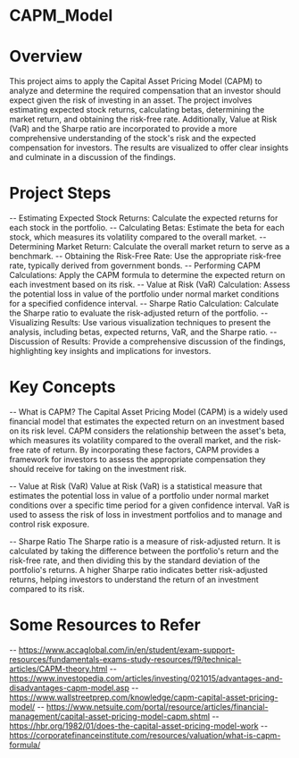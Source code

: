 # CAPM_Model
# Overview
This project aims to apply the Capital Asset Pricing Model (CAPM) to analyze and determine the required compensation that an investor should expect given the risk of investing in an asset. The project involves estimating expected stock returns, calculating betas, determining the market return, and obtaining the risk-free rate. Additionally, Value at Risk (VaR) and the Sharpe ratio are incorporated to provide a more comprehensive understanding of the stock's risk and the expected compensation for investors. The results are visualized to offer clear insights and culminate in a discussion of the findings.

# Project Steps
-- Estimating Expected Stock Returns: Calculate the expected returns for each stock in the portfolio.
-- Calculating Betas: Estimate the beta for each stock, which measures its volatility compared to the overall market.
-- Determining Market Return: Calculate the overall market return to serve as a benchmark.
-- Obtaining the Risk-Free Rate: Use the appropriate risk-free rate, typically derived from government bonds.
-- Performing CAPM Calculations: Apply the CAPM formula to determine the expected return on each investment based on its risk.
-- Value at Risk (VaR) Calculation: Assess the potential loss in value of the portfolio under normal market conditions for a specified confidence interval.
-- Sharpe Ratio Calculation: Calculate the Sharpe ratio to evaluate the risk-adjusted return of the portfolio.
-- Visualizing Results: Use various visualization techniques to present the analysis, including betas, expected returns, VaR, and the Sharpe ratio.
-- Discussion of Results: Provide a comprehensive discussion of the findings, highlighting key insights and implications for investors.

# Key Concepts
-- What is CAPM?
The Capital Asset Pricing Model (CAPM) is a widely used financial model that estimates the expected return on an investment based on its risk level. CAPM considers the relationship between the asset's beta, which measures its volatility compared to the overall market, and the risk-free rate of return. By incorporating these factors, CAPM provides a framework for investors to assess the appropriate compensation they should receive for taking on the investment risk.

-- Value at Risk (VaR)
Value at Risk (VaR) is a statistical measure that estimates the potential loss in value of a portfolio under normal market conditions over a specific time period for a given confidence interval. VaR is used to assess the risk of loss in investment portfolios and to manage and control risk exposure.

-- Sharpe Ratio
The Sharpe ratio is a measure of risk-adjusted return. It is calculated by taking the difference between the portfolio's return and the risk-free rate, and then dividing this by the standard deviation of the portfolio's returns. A higher Sharpe ratio indicates better risk-adjusted returns, helping investors to understand the return of an investment compared to its risk.

# Some Resources to Refer
-- https://www.accaglobal.com/in/en/student/exam-support-resources/fundamentals-exams-study-resources/f9/technical-articles/CAPM-theory.html
-- https://www.investopedia.com/articles/investing/021015/advantages-and-disadvantages-capm-model.asp
-- https://www.wallstreetprep.com/knowledge/capm-capital-asset-pricing-model/
-- https://www.netsuite.com/portal/resource/articles/financial-management/capital-asset-pricing-model-capm.shtml
-- https://hbr.org/1982/01/does-the-capital-asset-pricing-model-work
-- https://corporatefinanceinstitute.com/resources/valuation/what-is-capm-formula/
